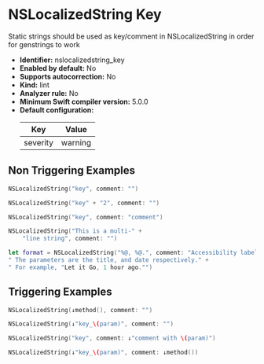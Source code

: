 # NSLocalizedString Key

Static strings should be used as key/comment in NSLocalizedString in order for genstrings to work

* **Identifier:** nslocalizedstring_key
* **Enabled by default:** No
* **Supports autocorrection:** No
* **Kind:** lint
* **Analyzer rule:** No
* **Minimum Swift compiler version:** 5.0.0
* **Default configuration:**
  <table>
  <thead>
  <tr><th>Key</th><th>Value</th></tr>
  </thead>
  <tbody>
  <tr>
  <td>
  severity
  </td>
  <td>
  warning
  </td>
  </tr>
  </tbody>
  </table>

## Non Triggering Examples

```swift
NSLocalizedString("key", comment: "")
```

```swift
NSLocalizedString("key" + "2", comment: "")
```

```swift
NSLocalizedString("key", comment: "comment")
```

```swift
NSLocalizedString("This is a multi-" +
    "line string", comment: "")
```

```swift
let format = NSLocalizedString("%@, %@.", comment: "Accessibility label for a post in the post list." +
" The parameters are the title, and date respectively." +
" For example, "Let it Go, 1 hour ago."")
```

## Triggering Examples

```swift
NSLocalizedString(↓method(), comment: "")
```

```swift
NSLocalizedString(↓"key_\(param)", comment: "")
```

```swift
NSLocalizedString("key", comment: ↓"comment with \(param)")
```

```swift
NSLocalizedString(↓"key_\(param)", comment: ↓method())
```